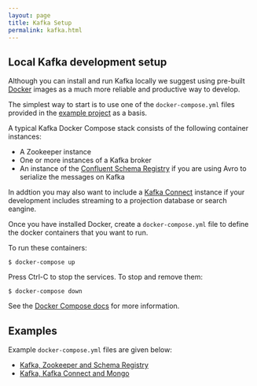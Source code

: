 ```yaml
---
layout: page
title: Kafka Setup
permalink: kafka.html
---
```


## Local Kafka development setup

Although you can install and run Kafka locally we suggest using pre-built
[Docker](https://www.docker.com/) images as a much more reliable and productive way to develop.

The simplest way to start is to use one of the `docker-compose.yml` files provided in the [example project](https://github.com/simplesourcing/simplesource-examples/) as a basis.

A typical Kafka Docker Compose stack consists of the following container instances:
* A Zookeeper instance
* One or more instances of a Kafka broker
* An instance of the [Confluent Schema Registry](https://www.confluent.io/confluent-schema-registry/) if you are using Avro to serialize the messages on Kafka

In addtion you may also want to include a [Kafka Connect]() instance if your development includes streaming to a projection database or search eangine. 

Once you have installed Docker, create a `docker-compose.yml` file
to define the docker containers that you want to run. 

To run these containers:

```
$ docker-compose up
```

Press Ctrl-C to stop the services. To stop and remove them:

```
$ docker-compose down
```

See the [Docker Compose docs](https://docs.docker.com/compose) for more information.

## Examples

Example `docker-compose.yml` files are given below:

* [Kafka, Zookeeper and Schema Registry](https://github.com/simplesourcing/simplesource-examples/blob/master/examples/user/docker-compose.yml)
* [Kafka, Kafka Connect and Mongo](https://github.com/simplesourcing/simplesource-examples/blob/master/examples/auction/docker-compose.yml)
